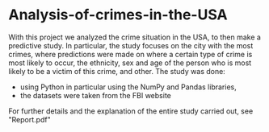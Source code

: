 # Analysis-of-crimes-in-the-USA

With this project we analyzed the crime situation in the USA, to then make a predictive study. In particular, the study focuses on the city with the most crimes, where predictions 
were made on where a certain type of crime is most likely to occur, the ethnicity, sex and age of the person who is most likely to be a victim of this crime, and other. 
The study was done:
- using Python in particular using the NumPy and Pandas libraries,
- the datasets were taken from the FBI website

For further details and the explanation of the entire study carried out, see "Report.pdf"
